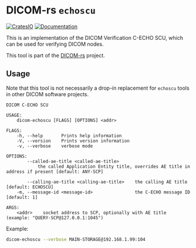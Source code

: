 # DICOM-rs `echoscu`

[![CratesIO](https://img.shields.io/crates/v/dicom-echoscu.svg)](https://crates.io/crates/dicom-echoscu)
[![Documentation](https://docs.rs/dicom-echoscu/badge.svg)](https://docs.rs/dicom-echoscu)

This is an implementation of the DICOM Verification C-ECHO SCU,
which can be used for verifying DICOM nodes.

This tool is part of the [DICOM-rs](https://github.com/Enet4/dicom-rs) project.

## Usage

Note that this tool is not necessarily a drop-in replacement
for `echoscu` tools in other DICOM software projects.

```none
DICOM C-ECHO SCU

USAGE:
    dicom-echoscu [FLAGS] [OPTIONS] <addr>

FLAGS:
    -h, --help       Prints help information
    -V, --version    Prints version information
    -v, --verbose    verbose mode

OPTIONS:
        --called-ae-title <called-ae-title>
            the called Application Entity title, overrides AE title in address if present [default: ANY-SCP]

        --calling-ae-title <calling-ae-title>    the calling AE title [default: ECHOSCU]
    -m, --message-id <message-id>                the C-ECHO message ID [default: 1]

ARGS:
    <addr>    socket address to SCP, optionally with AE title (example: "QUERY-SCP@127.0.0.1:1045")
```

Example:

```sh
dicom-echoscu --verbose MAIN-STORAGE@192.168.1.99:104
```
